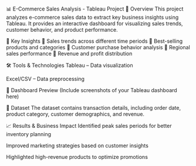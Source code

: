 
📊 E-Commerce Sales Analysis - Tableau Project
📌 Overview
This project analyzes e-commerce sales data to extract key business insights using Tableau. It provides an interactive dashboard for visualizing sales trends, customer behavior, and product performance.

🚀 Key Insights
🔹 Sales trends across different time periods
🔹 Best-selling products and categories
🔹 Customer purchase behavior analysis
🔹 Regional sales performance
🔹 Revenue and profit distribution

🛠 Tools & Technologies
Tableau – Data visualization

Excel/CSV – Data preprocessing

📸 Dashboard Preview
(Include screenshots of your Tableau dashboard here)

📂 Dataset
The dataset contains transaction details, including order date, product category, customer demographics, and revenue.

📈 Results & Business Impact
Identified peak sales periods for better inventory planning

Improved marketing strategies based on customer insights

Highlighted high-revenue products to optimize promotions
